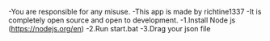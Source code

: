 -You are responsible for any misuse.
-This app is made by richtine1337
-It is completely open source and open to development.
-1.Install Node js (https://nodejs.org/en)
-2.Run start.bat
-3.Drag your json file
